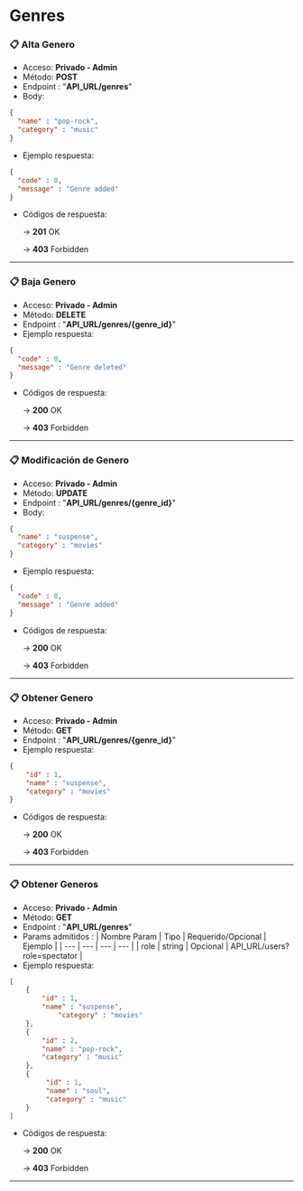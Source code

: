# Genres

### 📋 Alta Genero

- Acceso: **Privado - Admin**
- Método: **POST**
- Endpoint : "**API_URL/genres**"
- Body:

```json
{
  "name" : "pop-rock",
  "category" : "music"
}
```

- Ejemplo respuesta:

```json
{
  "code" : 0,
  "message" : "Genre added"
}
```

- Códigos de respuesta:
    
    → **201** OK
    
    → **403** Forbidden

---

### 📋 Baja Genero

- Acceso: **Privado - Admin**
- Método: **DELETE**
- Endpoint : "**API_URL/genres/{genre_id}**"
- Ejemplo respuesta:

```json
{
  "code" : 0,
  "message" : "Genre deleted"
}
```

- Códigos de respuesta:
    
    → **200** OK
    
    → **403** Forbidden

--- 

### 📋 Modificación de Genero

- Acceso: **Privado - Admin**
- Método: **UPDATE**
- Endpoint : "**API_URL/genres/{genre_id}**"
- Body:

```json
{
  "name" : "suspense",
  "category" : "movies"
}
```

- Ejemplo respuesta:

```json
{
  "code" : 0,
  "message" : "Genre added"
}
```

- Códigos de respuesta:
    
    → **200** OK
    
    → **403** Forbidden

---

### 📋 Obtener Genero

- Acceso: **Privado - Admin**
- Método: **GET**
- Endpoint : "**API_URL/genres/{genre_id}**"
- Ejemplo respuesta:

```json
{
    "id" : 1,
    "name" : "suspense",
    "category" : "movies"
}
```

- Códigos de respuesta:
    
    → **200** OK
    
    → **403** Forbidden

--- 

### 📋 Obtener Generos

- Acceso: **Privado - Admin**
- Método: **GET**
- Endpoint : "**API_URL/genres**"
- Params admitidos : 
	| Nombre Param | Tipo | Requerido/Opcional | Ejemplo |
	| --- | --- | --- | --- |
	| role | string | Opcional | API_URL/users?role=spectator |
- Ejemplo respuesta:

```json
[
	{
	    "id" : 1,
  	    "name" : "suspense",
            "category" : "movies"
	},
	{
	    "id" : 2,
  	    "name" : "pop-rock",
  	    "category" : "music"
	},
	{
	     "id" : 1,
  	     "name" : "soul",
  	     "category" : "music"
	}
]
```

- Códigos de respuesta:
    
    → **200** OK
    
    → **403** Forbidden

--- 
